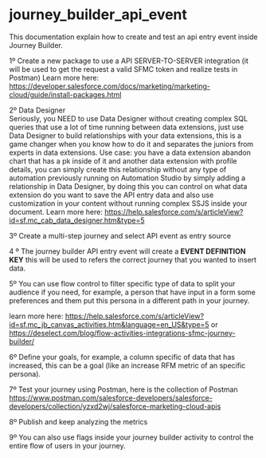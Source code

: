 # journey_builder_api_event
This documentation explain how to create and test an api entry event inside Journey Builder.

1º Create a new package to use a API SERVER-TO-SERVER integration (it will be used to get the request a valid SFMC token and realize tests in Postman)
Learn more here: https://developer.salesforce.com/docs/marketing/marketing-cloud/guide/install-packages.html

2º Data Designer <br>
Seriously, you NEED to use Data Designer without creating complex SQL queries that use a lot of time running between data extensions, just use Data Designer to build relationships with your data extensions, this is a game changer when you know how to do it and separates the juniors from experts in data extensions.
Use case: you have a data extension abandon chart that has a pk inside of it and another data extension with profile details, you can simply create this relationship without any type of automation previously running on Automation Studio by simply adding a relationship in Data Designer, by doing this you can control on what data extension do you want to save the API entry data and also use customization in your content without running complex SSJS inside your document.
Learn more here: https://help.salesforce.com/s/articleView?id=sf.mc_cab_data_designer.htm&type=5

3º Create a multi-step journey and select API event as entry source

4 º The journey builder API entry event will create a **EVENT DEFINITION KEY** this will be used to refers the correct journey that you wanted to insert data.

5º You can use flow control to filter specific type of data to split your audience if you need, for example, a person that have input in a form some preferences and them put this persona in a different path in your journey.

learn more here: https://help.salesforce.com/s/articleView?id=sf.mc_jb_canvas_activities.htm&language=en_US&type=5 or https://deselect.com/blog/flow-activities-integrations-sfmc-journey-builder/

6º Define your goals, for example, a column specific of data that has increased, this can be a goal (like an increase RFM metric of an specific persona).

7º Test your journey using Postman, here is the collection of Postman https://www.postman.com/salesforce-developers/salesforce-developers/collection/yzxd2wj/salesforce-marketing-cloud-apis

8º Publish and keep analyzing the metrics

9º You can also use flags inside your journey builder activity to control the entire flow of users in your journey.

